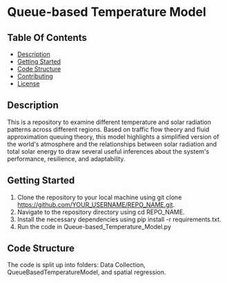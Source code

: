 # Queue-based Temperature Model
## Table Of Contents
- [Description](#description)
- [Getting Started](#Getting_Started)
- [Code Structure](#Code_Structure)
- [Contributing](#contributing)
- [License](#license)


## Description
This is a repository to examine different temperature and solar radiation patterns across different regions. Based on traffic flow theory and fluid approximation queuing theory, this model highlights a simplified version of the world's atmosphere and the relationships between solar radiation and total solar energy to draw several useful inferences about the system's performance, resilience, and adaptability.


## Getting Started
1. Clone the repository to your local machine using git clone https://github.com/YOUR_USERNAME/REPO_NAME.git.
2. Navigate to the repository directory using cd REPO_NAME.
3. Install the necessary dependencies using pip install -r requirements.txt.
4. Run the code in Queue-based_Temperature_Model.py

## Code Structure
The code is split up into folders: Data Collection, QueueBasedTemperatureModel, and spatial regression.

